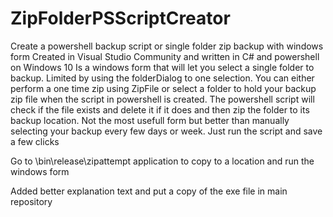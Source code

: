 # ZipFolderPSScriptCreator
Create a powershell backup script or single folder zip backup with windows form
Created in Visual Studio Community and written in C# and powershell on Windows 10
Is a windows form that will let you select a single folder to backup. Limited by using the folderDialog to one selection.
You can either perform a one time zip using ZipFile or select a folder to hold your backup zip file when the script in powershell is 
created.
The powershell script will check if the file exists and delete it if it does and then zip the folder to its backup location.
Not the most usefull form but better than manually selecting your backup every few days or week. Just run the script and save a few clicks

Go to \bin\release\zipattempt application to copy to a location and run the windows form

Added better explanation text and put a copy of the exe file in main repository
